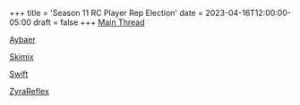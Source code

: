 +++
title = 'Season 11 RC Player Rep Election'
date = 2023-04-16T12:00:00-05:00
draft = false
+++
[Main Thread](/season-11/player-rep/s11-player-rep-election.html)

[Aybaer](/season-11/player-rep/Aybaer.html)

[Skimix](/season-11/player-rep/Skimix.html)

[Swift](/season-11/player-rep/Swift.html)

[ZyraReflex](/season-11/player-rep/ZyraReflex.html)